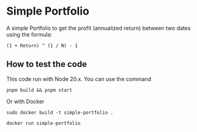 # Simple Portfolio

A simple Portfolio to get the profit (annualized return) between two dates using the formula:

```
(1 + Return) ^ (1 / N) - 1
```

## How to test the code

This code run with Node 20.x. You can use the command

```
pnpm build && pnpm start
```

Or with Docker

```
sudo docker build -t simple-portfolio .
```

```
docker run simple-portfolio
```
